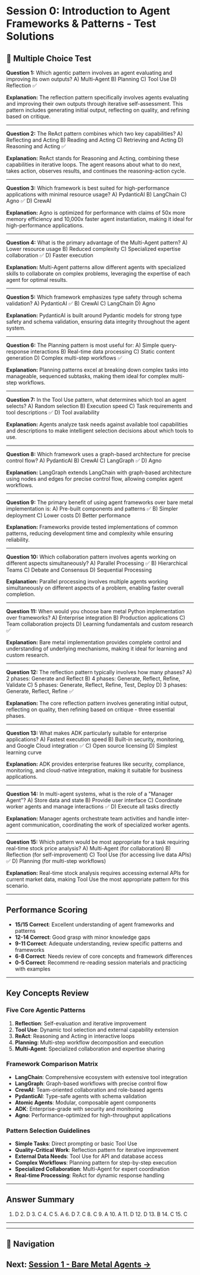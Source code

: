 # Session 0: Introduction to Agent Frameworks & Patterns - Test Solutions

## 📝 Multiple Choice Test

**Question 1:** Which agentic pattern involves an agent evaluating and improving its own outputs?
A) Multi-Agent
B) Planning
C) Tool Use
D) Reflection ✅

**Explanation:** The reflection pattern specifically involves agents evaluating and improving their own outputs through iterative self-assessment. This pattern includes generating initial output, reflecting on quality, and refining based on critique.

---

**Question 2:** The ReAct pattern combines which two key capabilities?
A) Reflecting and Acting
B) Reading and Acting
C) Retrieving and Acting
D) Reasoning and Acting ✅

**Explanation:** ReAct stands for Reasoning and Acting, combining these capabilities in iterative loops. The agent reasons about what to do next, takes action, observes results, and continues the reasoning-action cycle.

---

**Question 3:** Which framework is best suited for high-performance applications with minimal resource usage?
A) PydanticAI
B) LangChain
C) Agno ✅
D) CrewAI

**Explanation:** Agno is optimized for performance with claims of 50x more memory efficiency and 10,000x faster agent instantiation, making it ideal for high-performance applications.

---

**Question 4:** What is the primary advantage of the Multi-Agent pattern?
A) Lower resource usage
B) Reduced complexity
C) Specialized expertise collaboration ✅
D) Faster execution

**Explanation:** Multi-Agent patterns allow different agents with specialized skills to collaborate on complex problems, leveraging the expertise of each agent for optimal results.

---

**Question 5:** Which framework emphasizes type safety through schema validation?
A) PydanticAI ✅
B) CrewAI
C) LangChain
D) Agno

**Explanation:** PydanticAI is built around Pydantic models for strong type safety and schema validation, ensuring data integrity throughout the agent system.

---

**Question 6:** The Planning pattern is most useful for:
A) Simple query-response interactions
B) Real-time data processing
C) Static content generation
D) Complex multi-step workflows ✅

**Explanation:** Planning patterns excel at breaking down complex tasks into manageable, sequenced subtasks, making them ideal for complex multi-step workflows.

---

**Question 7:** In the Tool Use pattern, what determines which tool an agent selects?
A) Random selection
B) Execution speed
C) Task requirements and tool descriptions ✅
D) Tool availability

**Explanation:** Agents analyze task needs against available tool capabilities and descriptions to make intelligent selection decisions about which tools to use.

---

**Question 8:** Which framework uses a graph-based architecture for precise control flow?
A) PydanticAI
B) CrewAI
C) LangGraph ✅
D) Agno

**Explanation:** LangGraph extends LangChain with graph-based architecture using nodes and edges for precise control flow, allowing complex agent workflows.

---

**Question 9:** The primary benefit of using agent frameworks over bare metal implementation is:
A) Pre-built components and patterns ✅
B) Simpler deployment
C) Lower costs
D) Better performance

**Explanation:** Frameworks provide tested implementations of common patterns, reducing development time and complexity while ensuring reliability.

---

**Question 10:** Which collaboration pattern involves agents working on different aspects simultaneously?
A) Parallel Processing ✅
B) Hierarchical Teams
C) Debate and Consensus
D) Sequential Processing

**Explanation:** Parallel processing involves multiple agents working simultaneously on different aspects of a problem, enabling faster overall completion.

---

**Question 11:** When would you choose bare metal Python implementation over frameworks?
A) Enterprise integration
B) Production applications
C) Team collaboration projects
D) Learning fundamentals and custom research ✅

**Explanation:** Bare metal implementation provides complete control and understanding of underlying mechanisms, making it ideal for learning and custom research.

---

**Question 12:** The reflection pattern typically involves how many phases?
A) 2 phases: Generate and Reflect
B) 4 phases: Generate, Reflect, Refine, Validate
C) 5 phases: Generate, Reflect, Refine, Test, Deploy
D) 3 phases: Generate, Reflect, Refine ✅

**Explanation:** The core reflection pattern involves generating initial output, reflecting on quality, then refining based on critique - three essential phases.

---

**Question 13:** What makes ADK particularly suitable for enterprise applications?
A) Fastest execution speed
B) Built-in security, monitoring, and Google Cloud integration ✅
C) Open source licensing
D) Simplest learning curve

**Explanation:** ADK provides enterprise features like security, compliance, monitoring, and cloud-native integration, making it suitable for business applications.

---

**Question 14:** In multi-agent systems, what is the role of a "Manager Agent"?
A) Store data and state
B) Provide user interface
C) Coordinate worker agents and manage interactions ✅
D) Execute all tasks directly

**Explanation:** Manager agents orchestrate team activities and handle inter-agent communication, coordinating the work of specialized worker agents.

---

**Question 15:** Which pattern would be most appropriate for a task requiring real-time stock price analysis?
A) Multi-Agent (for collaboration)
B) Reflection (for self-improvement)
C) Tool Use (for accessing live data APIs) ✅
D) Planning (for multi-step workflows)

**Explanation:** Real-time stock analysis requires accessing external APIs for current market data, making Tool Use the most appropriate pattern for this scenario.

---

## Performance Scoring

- **15/15 Correct**: Excellent understanding of agent frameworks and patterns
- **12-14 Correct**: Good grasp with minor knowledge gaps
- **9-11 Correct**: Adequate understanding, review specific patterns and frameworks
- **6-8 Correct**: Needs review of core concepts and framework differences
- **0-5 Correct**: Recommend re-reading session materials and practicing with examples

---

## Key Concepts Review

### Five Core Agentic Patterns

1. **Reflection**: Self-evaluation and iterative improvement
2. **Tool Use**: Dynamic tool selection and external capability extension
3. **ReAct**: Reasoning and Acting in interactive loops
4. **Planning**: Multi-step workflow decomposition and execution
5. **Multi-Agent**: Specialized collaboration and expertise sharing

### Framework Comparison Matrix

- **LangChain**: Comprehensive ecosystem with extensive tool integration
- **LangGraph**: Graph-based workflows with precise control flow
- **CrewAI**: Team-oriented collaboration and role-based agents
- **PydanticAI**: Type-safe agents with schema validation
- **Atomic Agents**: Modular, composable agent components
- **ADK**: Enterprise-grade with security and monitoring
- **Agno**: Performance-optimized for high-throughput applications

### Pattern Selection Guidelines

- **Simple Tasks**: Direct prompting or basic Tool Use
- **Quality-Critical Work**: Reflection pattern for iterative improvement
- **External Data Needs**: Tool Use for API and database access
- **Complex Workflows**: Planning pattern for step-by-step execution
- **Specialized Collaboration**: Multi-Agent for expert coordination
- **Real-time Processing**: ReAct for dynamic response handling

---

## Answer Summary

1. D  2. D  3. C  4. C  5. A  6. D  7. C  8. C  9. A  10. A  11. D  12. D  13. B  14. C  15. C

---
---

## 🧭 Navigation

**Next:** [Session 1 - Bare Metal Agents →](Session1_Bare_Metal_Agents.md)
---
